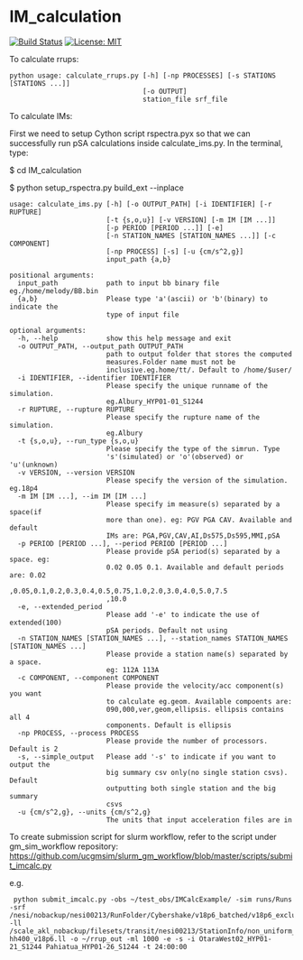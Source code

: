 # IM_calculation

[![Build Status](https://travis-ci.org/ucgmsim/IM_calculation.svg?branch=master)](https://travis-ci.org/ucgmsim/IM_calculation)
[![License: MIT](https://img.shields.io/badge/License-MIT-yellow.svg)](https://opensource.org/licenses/MIT)

To calculate rrups:

```
python usage: calculate_rrups.py [-h] [-np PROCESSES] [-s STATIONS [STATIONS ...]]
                                 [-o OUTPUT]
                                 station_file srf_file
```

To calculate IMs:

First we need to setup Cython script rspectra.pyx so that we can successfully run pSA calculations inside calculate_ims.py.
In the terminal, type:

$ cd IM_calculation

$ python setup_rspectra.py build_ext --inplace

```
usage: calculate_ims.py [-h] [-o OUTPUT_PATH] [-i IDENTIFIER] [-r RUPTURE]
                        [-t {s,o,u}] [-v VERSION] [-m IM [IM ...]]
                        [-p PERIOD [PERIOD ...]] [-e]
                        [-n STATION_NAMES [STATION_NAMES ...]] [-c COMPONENT]
                        [-np PROCESS] [-s] [-u {cm/s^2,g}]
                        input_path {a,b}

positional arguments:
  input_path            path to input bb binary file eg./home/melody/BB.bin
  {a,b}                 Please type 'a'(ascii) or 'b'(binary) to indicate the
                        type of input file

optional arguments:
  -h, --help            show this help message and exit
  -o OUTPUT_PATH, --output_path OUTPUT_PATH
                        path to output folder that stores the computed
                        measures.Folder name must not be
                        inclusive.eg.home/tt/. Default to /home/$user/
  -i IDENTIFIER, --identifier IDENTIFIER
                        Please specify the unique runname of the simulation.
                        eg.Albury_HYP01-01_S1244
  -r RUPTURE, --rupture RUPTURE
                        Please specify the rupture name of the simulation.
                        eg.Albury
  -t {s,o,u}, --run_type {s,o,u}
                        Please specify the type of the simrun. Type
                        's'(simulated) or 'o'(observed) or 'u'(unknown)
  -v VERSION, --version VERSION
                        Please specify the version of the simulation. eg.18p4
  -m IM [IM ...], --im IM [IM ...]
                        Please specify im measure(s) separated by a space(if
                        more than one). eg: PGV PGA CAV. Available and default
                        IMs are: PGA,PGV,CAV,AI,Ds575,Ds595,MMI,pSA
  -p PERIOD [PERIOD ...], --period PERIOD [PERIOD ...]
                        Please provide pSA period(s) separated by a space. eg:
                        0.02 0.05 0.1. Available and default periods are: 0.02
                        ,0.05,0.1,0.2,0.3,0.4,0.5,0.75,1.0,2.0,3.0,4.0,5.0,7.5
                        ,10.0
  -e, --extended_period
                        Please add '-e' to indicate the use of extended(100)
                        pSA periods. Default not using
  -n STATION_NAMES [STATION_NAMES ...], --station_names STATION_NAMES [STATION_NAMES ...]
                        Please provide a station name(s) separated by a space.
                        eg: 112A 113A
  -c COMPONENT, --component COMPONENT
                        Please provide the velocity/acc component(s) you want
                        to calculate eg.geom. Available compoents are:
                        090,000,ver,geom,ellipsis. ellipsis contains all 4
                        components. Default is ellipsis
  -np PROCESS, --process PROCESS
                        Please provide the number of processors. Default is 2
  -s, --simple_output   Please add '-s' to indicate if you want to output the
                        big summary csv only(no single station csvs). Default
                        outputting both single station and the big summary
                        csvs
  -u {cm/s^2,g}, --units {cm/s^2,g}
                        The units that input acceleration files are in

```

To create submission script for slurm workflow, refer to the script under gm_sim_workflow repository:
https://github.com/ucgmsim/slurm_gm_workflow/blob/master/scripts/submit_imcalc.py

e.g.

```
 python submit_imcalc.py -obs ~/test_obs/IMCalcExample/ -sim runs/Runs -srf /nesi/nobackup/nesi00213/RunFolder/Cybershake/v18p6_batched/v18p6_exclude_1k_batch_6/Data/Sources -ll /scale_akl_nobackup/filesets/transit/nesi00213/StationInfo/non_uniform_whole_nz_with_real_stations-hh400_v18p6.ll -o ~/rrup_out -ml 1000 -e -s -i OtaraWest02_HYP01-21_S1244 Pahiatua_HYP01-26_S1244 -t 24:00:00
```